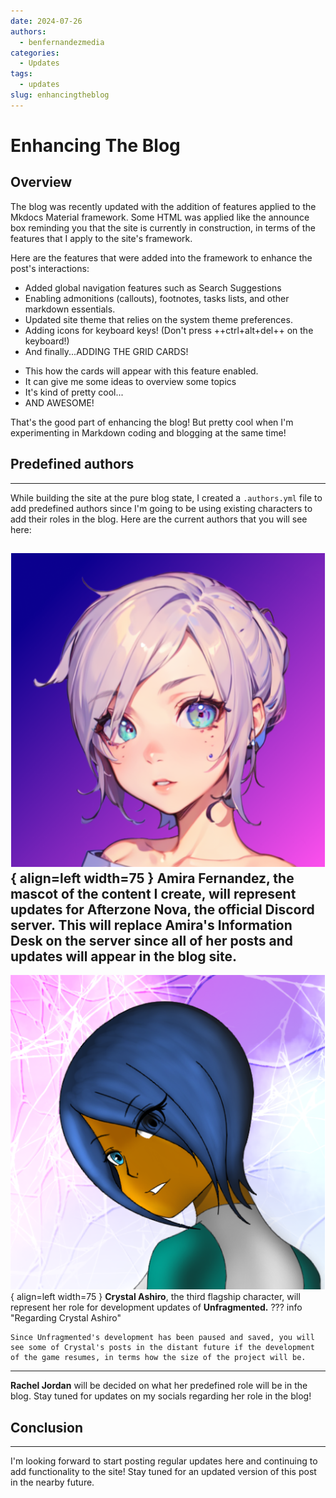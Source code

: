 ```yaml
---
date: 2024-07-26
authors:
  - benfernandezmedia
categories:
  - Updates
tags:
  - updates
slug: enhancingtheblog
---
```


# Enhancing The Blog

## Overview

The blog was recently updated with the addition of features applied to the Mkdocs Material framework. Some HTML was applied like the announce box reminding you that the site is currently in construction, in terms of the features that I apply to the site's framework.

<!-- more -->

Here are the features that were added into the framework to enhance the post's interactions:

- Added global navigation features such as Search Suggestions
- Enabling admonitions (callouts), footnotes, tasks lists, and other markdown essentials.
- Updated site theme that relies on the system theme preferences.
- Adding icons for keyboard keys! (Don't press ++ctrl+alt+del++ on the keyboard!)
- And finally...ADDING THE GRID CARDS!

<div class="grid cards" markdown>

- This how the cards will appear with this feature enabled.
- It can give me some ideas to overview some topics
- It's kind of pretty cool...
- AND AWESOME!

</div>

That's the good part of enhancing the blog! But pretty cool when I'm experimenting in Markdown coding and blogging at the same time!

## Predefined authors
---
While building the site at the pure blog state, I created a `.authors.yml` file to add predefined authors since I'm going to be using existing characters to add their roles in the blog. Here are the current authors that you will see here:

![Amira](../assets/amira_profile.png){ align=left width=75 }
**Amira Fernandez**, the mascot of the content I create, will represent updates for **Afterzone Nova**, the official Discord server. This will replace **Amira's Information Desk** on the server since all of her posts and updates will appear in the blog site.
---
![Crystal](../assets/crystal_profile.png){ align=left width=75 }
**Crystal Ashiro**, the third flagship character, will represent her role for development updates of **Unfragmented.**
??? info "Regarding Crystal Ashiro"

    Since Unfragmented's development has been paused and saved, you will see some of Crystal's posts in the distant future if the development of the game resumes, in terms how the size of the project will be.
---
**Rachel Jordan** will be decided on what her predefined role will be in the blog. Stay tuned for updates on my socials regarding her role in the blog!

## Conclusion
---
I'm looking forward to start posting regular updates here and continuing to add functionality to the site! Stay tuned for an updated version of this post in the nearby future.
